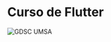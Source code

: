 # Curso de Flutter

![GDSC UMSA](https://verdant-farmer-541.notion.site/image/https%3A%2F%2Fs3-us-west-2.amazonaws.com%2Fsecure.notion-static.com%2F89c1dfc6-36f4-49d5-9463-40c03dc6ac78%2Fportada_gdsc_umsa.jpeg?table=block&id=c0c5bfea-cb9b-4ea8-b70e-bd92767ff6db&spaceId=0ac048cb-6f95-4caf-9663-842d3bd7b6cd&width=2000&userId=&cache=v2)


